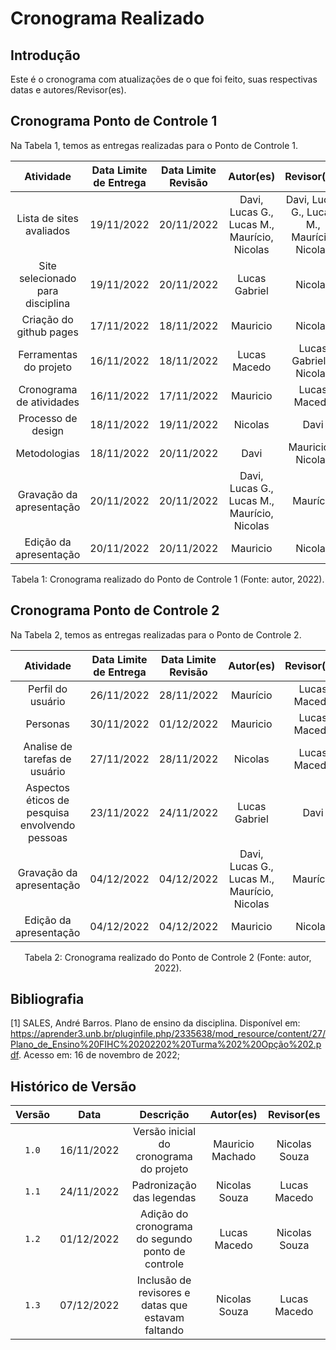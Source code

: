 # Cronograma Realizado

## Introdução

Este é o cronograma com atualizações de o que foi feito, suas respectivas datas e autores/Revisor(es).

## Cronograma Ponto de Controle 1

Na Tabela 1, temos as entregas realizadas para o Ponto de Controle 1.

|            Atividade             | Data Limite de Entrega | Data Limite Revisão |      Autor(es)       |       Revisor(es)       |
| :------------------------------: | :--------------------: | :-----------------: | :------------------: | :---------------------: |
|     Lista de sites avaliados     |       19/11/2022       |     20/11/2022      | Davi, Lucas G., Lucas M., Maurício, Nicolas |  Davi, Lucas G., Lucas M., Maurício, Nicolas   |
| Site selecionado para disciplina |       19/11/2022       |     20/11/2022      |    Lucas Gabriel     |         Nicolas         |
|     Criação do github pages      |       17/11/2022       |     18/11/2022      |       Mauricio       |         Nicolas         |
|      Ferramentas do projeto      |       16/11/2022       |     18/11/2022      |     Lucas Macedo     | Lucas Gabriel e Nicolas |
|     Cronograma de atividades     |       16/11/2022       |     17/11/2022      |       Mauricio       |      Lucas Macedo       |
|        Processo de design        |       18/11/2022       |     19/11/2022      |       Nicolas        |          Davi           |
|           Metodologias           |       18/11/2022       |     20/11/2022      |         Davi         |   Mauricio e Nicolas    |
|     Gravação da apresentação     |       20/11/2022       |     20/11/2022      | Davi, Lucas G., Lucas M., Maurício, Nicolas |            Maurício            |
|      Edição da apresentação      |       20/11/2022       |     20/11/2022      |       Mauricio       |            Nicolas            |

<div style="text-align: center">
<p> Tabela 1: Cronograma realizado do Ponto de Controle 1 (Fonte: autor, 2022).</p>
</div>

## Cronograma Ponto de Controle 2

Na Tabela 2, temos as entregas realizadas para o Ponto de Controle 2.

|                   Atividade                    | Data Limite de Entrega | Data Limite Revisão |      Autor(es)       | Revisor(es)  |
| :--------------------------------------------: | :--------------------: | :-----------------: | :------------------: | :----------: |
|               Perfil do usuário                |       26/11/2022       |     28/11/2022      |       Maurício       | Lucas Macedo |
|                    Personas                    |       30/11/2022       |     01/12/2022      |       Mauricio       | Lucas Macedo |
|         Analise de tarefas de usuário          |       27/11/2022       |     28/11/2022      |       Nicolas        | Lucas Macedo |
| Aspectos éticos de pesquisa envolvendo pessoas |       23/11/2022       |     24/11/2022      |    Lucas Gabriel     |     Davi     |
|            Gravação da apresentação            |       04/12/2022       |     04/12/2022      | Davi, Lucas G., Lucas M., Maurício, Nicolas |      Maurício       |
|             Edição da apresentação             |       04/12/2022       |     04/12/2022      |       Mauricio       |      Nicolas       |

<div style="text-align: center">
<p> Tabela 2: Cronograma realizado do Ponto de Controle 2 (Fonte: autor, 2022).</p>
</div>

## Bibliografia

[1] SALES, André Barros. Plano de ensino da disciplina. Disponível em: <https://aprender3.unb.br/pluginfile.php/2335638/mod_resource/content/27/Plano_de_Ensino%20FIHC%20202202%20Turma%202%20Opção%202.pdf>. Acesso em: 16 de novembro de 2022;

## Histórico de Versão

| Versão |    Data    |                     Descrição                     |    Autor(es)     |  Revisor(es   |
| :----: | :--------: | :-----------------------------------------------: | :--------------: | :-----------: |
| `1.0`  | 16/11/2022 |      Versão inicial do cronograma do projeto      | Mauricio Machado | Nicolas Souza |
| `1.1`  | 24/11/2022 |             Padronização das legendas             |  Nicolas Souza   | Lucas Macedo  |
| `1.2`  | 01/12/2022 | Adição do cronograma do segundo ponto de controle |   Lucas Macedo   | Nicolas Souza |
| `1.3`  | 07/12/2022 | Inclusão de revisores e datas que estavam faltando| Nicolas Souza    | Lucas Macedo |
